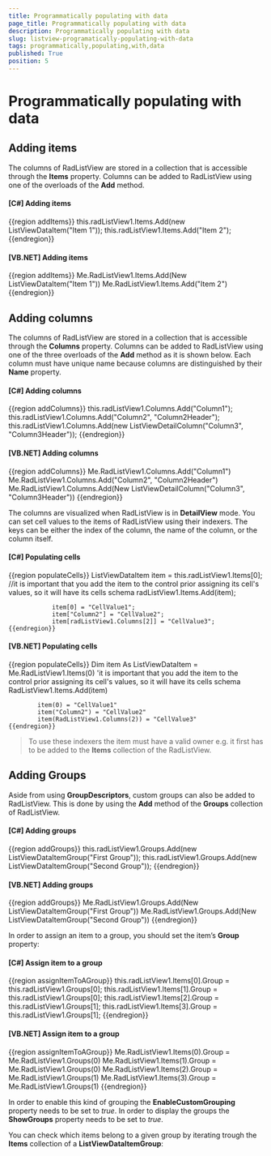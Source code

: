 ```yaml
---
title: Programmatically populating with data
page_title: Programmatically populating with data
description: Programmatically populating with data
slug: listview-programatically-populating-with-data
tags: programmatically,populating,with,data
published: True
position: 5
---
```


# Programmatically populating with data



## Adding items

The columns of RadListView are stored in a collection that is accessible through the 
        	__Items__ property. Columns can be added to RadListView using one
        	of the overloads of the __Add__ method.
        

#### __[C#] Adding items__

{{region addItems}}
	            this.radListView1.Items.Add(new ListViewDataItem("Item 1"));
	            this.radListView1.Items.Add("Item 2");
	{{endregion}}



#### __[VB.NET] Adding items__

{{region addItems}}
	        Me.RadListView1.Items.Add(New ListViewDataItem("Item 1"))
	        Me.RadListView1.Items.Add("Item 2")
	{{endregion}}



## Adding columns

The columns of RadListView are stored in a collection that is accessible through the 
        	__Columns__ property. Columns can be added to RadListView using one
        	of the three overloads of the __Add__ method as it is shown below. 
        	Each column must have unique name because columns are distinguished by their __Name__ property.
        

#### __[C#] Adding columns__

{{region addColumns}}
	            this.radListView1.Columns.Add("Column1");
	            this.radListView1.Columns.Add("Column2", "Column2Header");
	            this.radListView1.Columns.Add(new ListViewDetailColumn("Column3", "Column3Header"));
	{{endregion}}



#### __[VB.NET] Adding columns__

{{region addColumns}}
	        Me.RadListView1.Columns.Add("Column1")
	        Me.RadListView1.Columns.Add("Column2", "Column2Header")
	        Me.RadListView1.Columns.Add(New ListViewDetailColumn("Column3", "Column3Header"))
	{{endregion}}



The columns are visualized when RadListView is in __DetailView__ mode. You can 
        	set cell values to the items of RadListView using their indexers. The keys can be either the index 
        	of the column, the name of the column, or the column itself.
        

#### __[C#] Populating cells__

{{region populateCells}}
	            ListViewDataItem item = this.radListView1.Items[0];
	            //it is important that you add the item to the control prior assigning its cell's values, so it will have its cells schema
	            radListView1.Items.Add(item);
	            
	            item[0] = "CellValue1";
	            item["Column2"] = "CellValue2";
	            item[radListView1.Columns[2]] = "CellValue3";
	{{endregion}}



#### __[VB.NET] Populating cells__

{{region populateCells}}
	        Dim item As ListViewDataItem = Me.RadListView1.Items(0)
	        'it is important that you add the item to the control prior assigning its cell's values, so it will have its cells schema
	        RadListView1.Items.Add(item)
	
	        item(0) = "CellValue1"
	        item("Column2") = "CellValue2"
	        item(RadListView1.Columns(2)) = "CellValue3"
	{{endregion}}



>To use these indexers the item must have a valid owner e.g. it first has to be added to the
		  	__Items__ collection of the RadListView.
		  

## Adding Groups

Aside from using __GroupDescriptors__, custom groups can also be added to RadListView.
        	This is done by using the __Add__ method of the __Groups__ collection of RadListView.
       	

#### __[C#] Adding groups__

{{region addGroups}}
	            this.radListView1.Groups.Add(new ListViewDataItemGroup("First Group"));
	            this.radListView1.Groups.Add(new ListViewDataItemGroup("Second Group"));
	{{endregion}}



#### __[VB.NET] Adding groups__

{{region addGroups}}
	        Me.RadListView1.Groups.Add(New ListViewDataItemGroup("First Group"))
	        Me.RadListView1.Groups.Add(New ListViewDataItemGroup("Second Group"))
	{{endregion}}



In order to assign an item to a group, you should set the item’s __Group__ property:

#### __[C#] Assign item to a group__

{{region assignItemToAGroup}}
	            this.radListView1.Items[0].Group = this.radListView1.Groups[0];
	            this.radListView1.Items[1].Group = this.radListView1.Groups[0];
	            this.radListView1.Items[2].Group = this.radListView1.Groups[1];
	            this.radListView1.Items[3].Group = this.radListView1.Groups[1];
	{{endregion}}



#### __[VB.NET] Assign item to a group__

{{region assignItemToAGroup}}
	        Me.RadListView1.Items(0).Group = Me.RadListView1.Groups(0)
	        Me.RadListView1.Items(1).Group = Me.RadListView1.Groups(0)
	        Me.RadListView1.Items(2).Group = Me.RadListView1.Groups(1)
	        Me.RadListView1.Items(3).Group = Me.RadListView1.Groups(1)
	{{endregion}}



In order to enable this kind of grouping the __EnableCustomGrouping__ property needs 
			to be set to *true*. In order to display the groups the 
			__ShowGroups__ property needs to be set to *true*.
		

You can check which items belong to a given group by iterating trough the __Items__ collection
			of a __ListViewDataItemGroup__:
		
